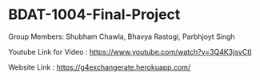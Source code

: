 # BDAT-1004-Final-Project
Group Members: Shubham Chawla, Bhavya Rastogi, Parbhjoyt Singh

Youtube Link for Video : https://www.youtube.com/watch?v=3Q4K3jsvCtI

Website Link : https://g4exchangerate.herokuapp.com/
